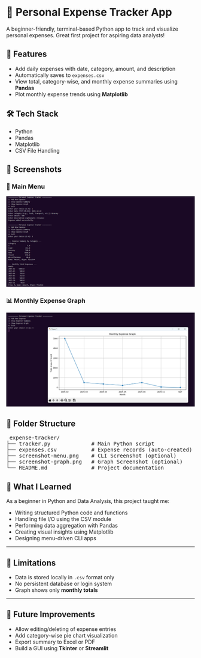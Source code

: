 # 💸 Personal Expense Tracker App
A beginner-friendly, terminal-based Python app to track and visualize personal expenses. Great first project for aspiring data analysts!

## 🚀 Features
- Add daily expenses with date, category, amount, and description
- Automatically saves to `expenses.csv`
- View total, category-wise, and monthly expense summaries using **Pandas**
- Plot monthly expense trends using **Matplotlib**

## 🛠️ Tech Stack
- Python
- Pandas
- Matplotlib
- CSV File Handling

## 📸 Screenshots
### 🧾 Main Menu  
![Main Menu](screenshot-menu.png)

### 📊 Monthly Expense Graph  
![Graph](screenshot-graph.png)

## 📂 Folder Structure
<pre> expense-tracker/
├── tracker.py             # Main Python script
├── expenses.csv           # Expense records (auto-created)
├── screenshot-menu.png    # CLI Screenshot (optional)
├── screenshot-graph.png   # Graph Screenshot (optional)
└── README.md              # Project documentation </pre>

## 🧠 What I Learned
As a beginner in Python and Data Analysis, this project taught me:
- Writing structured Python code and functions  
- Handling file I/O using the CSV module  
- Performing data aggregation with Pandas  
- Creating visual insights using Matplotlib  
- Designing menu-driven CLI apps

---

## 🚧 Limitations
- Data is stored locally in `.csv` format only  
- No persistent database or login system  
- Graph shows only **monthly totals**

---

## 🌱 Future Improvements
- Allow editing/deleting of expense entries  
- Add category-wise pie chart visualization  
- Export summary to Excel or PDF  
- Build a GUI using **Tkinter** or **Streamlit**
